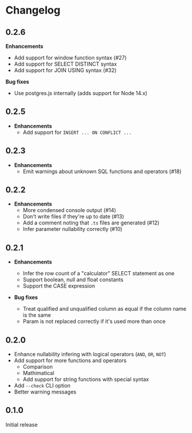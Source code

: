 # Changelog

## 0.2.6

**Enhancements**

- Add support for window function syntax (#27)
- Add support for SELECT DISTINCT syntax
- Add support for JOIN USING syntax (#32)

**Bug fixes**

- Use postgres.js internally (adds support for Node 14.x)

## 0.2.5

- **Enhancements**
  - Add support for `INSERT ... ON CONFLICT ...`

## 0.2.3

- **Enhancements**
  - Emit warnings about unknown SQL functions and operators (#18)

## 0.2.2

- **Enhancements**
  - More condensed console output (#14)
  - Don't write files if they're up to date (#13)
  - Add a comment noting that `.ts` files are generated (#12)
  - Infer parameter nullability correctly (#10)

## 0.2.1

- **Enhancements**

  - Infer the row count of a "calculator" SELECT statement as one
  - Support boolean, null and float constants
  - Support the CASE expression

- **Bug fixes**
  - Treat qualified and unqualified column as equal if the column name
    is the same
  - Param is not replaced correctly if it's used more than once

## 0.2.0

- Enhance nullability infering with logical operators (`AND`, `OR`, `NOT`)
- Add support for more functions and operators
  - Comparison
  - Mathimatical
  - Add support for string functions with special syntax
- Add `--check` CLI option
- Better warning messages

## 0.1.0

Initial release
